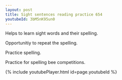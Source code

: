 ```yaml
---
layout: post
title: Sight sentences reading practice 654
youtubeId: 3bM5nK95un0
---
```

 
 
Helps to learn sight words and their spelling.

Opportunitiy to repeat the spelling. 

Practice spelling. 
 
Practice for spelling bee competitions. 
 
{% include youtubePlayer.html id=page.youtubeId %}
 
 
